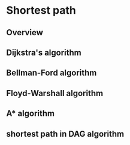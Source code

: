 # Shortest path

## Overview

## Dijkstra's algorithm

## Bellman-Ford algorithm

## Floyd-Warshall algorithm

## A\* algorithm

## shortest path in DAG algorithm
